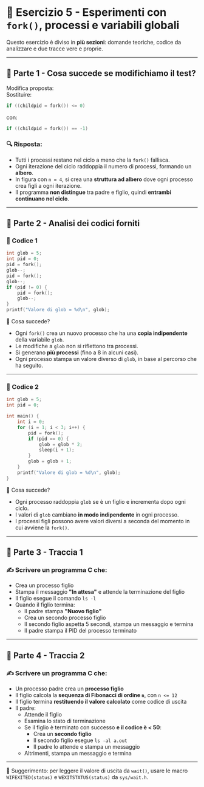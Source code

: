# 🧬 Esercizio 5 - Esperimenti con `fork()`, processi e variabili globali

Questo esercizio è diviso in **più sezioni**: domande teoriche, codice da analizzare e due tracce vere e proprie.

---

## 🔹 Parte 1 - Cosa succede se modifichiamo il test?

Modifica proposta:  
Sostituire:

```c
if ((childpid = fork()) <= 0)
```

con:

```c
if ((childpid = fork()) == -1)
```

### 🔍 Risposta:

- Tutti i processi restano nel ciclo a meno che la `fork()` fallisca.
- Ogni iterazione del ciclo raddoppia il numero di processi, formando un **albero**.
- In figura con `n = 4`, si crea una **struttura ad albero** dove ogni processo crea figli a ogni iterazione.
- Il programma **non distingue** tra padre e figlio, quindi **entrambi continuano nel ciclo**.

---

## 🔹 Parte 2 - Analisi dei codici forniti

### 📄 Codice 1

```c
int glob = 5;
int pid = 0;
pid = fork();
glob--;
pid = fork();
glob--;
if (pid != 0) {
    pid = fork();
    glob--;
}
printf("Valore di glob = %d\n", glob);
```

🧠 Cosa succede?

- Ogni `fork()` crea un nuovo processo che ha una **copia indipendente** della variabile `glob`.
- Le modifiche a `glob` non si riflettono tra processi.
- Si generano **più processi** (fino a 8 in alcuni casi).
- Ogni processo stampa un valore diverso di `glob`, in base al percorso che ha seguito.

---

### 📄 Codice 2

```c
int glob = 5;
int pid = 0;

int main() {
    int i = 0;
    for (i = 1; i < 3; i++) {
        pid = fork();
        if (pid == 0) {
            glob = glob * 2;
            sleep(i + 1);
        }
        glob = glob + 1;
    }
    printf("Valore di glob = %d\n", glob);
}
```

🧠 Cosa succede?

- Ogni processo raddoppia `glob` se è un figlio e incrementa dopo ogni ciclo.
- I valori di `glob` cambiano **in modo indipendente** in ogni processo.
- I processi figli possono avere valori diversi a seconda del momento in cui avviene la `fork()`.

---

## 🧪 Parte 3 - Traccia 1

### ✍️ Scrivere un programma C che:

- Crea un processo figlio
- Stampa il messaggio **"In attesa"** e attende la terminazione del figlio
- Il figlio esegue il comando `ls -l`
- Quando il figlio termina:
  - Il padre stampa **"Nuovo figlio"**
  - Crea un secondo processo figlio
  - Il secondo figlio aspetta 5 secondi, stampa un messaggio e termina
  - Il padre stampa il PID del processo terminato

---

## 🧮 Parte 4 - Traccia 2

### ✍️ Scrivere un programma C che:

- Un processo padre crea un **processo figlio**
- Il figlio calcola la **sequenza di Fibonacci di ordine `n`**, con `n <= 12`
- Il figlio termina **restituendo il valore calcolato** come codice di uscita
- Il padre:
  - Attende il figlio
  - Esamina lo stato di terminazione
  - Se il figlio è terminato con successo **e il codice è < 50**:
    - Crea un **secondo figlio**
    - Il secondo figlio esegue `ls -al a.out`
    - Il padre lo attende e stampa un messaggio
  - Altrimenti, stampa un messaggio e termina

---

📌 Suggerimento: per leggere il valore di uscita da `wait()`, usare le macro `WIFEXITED(status)` e `WEXITSTATUS(status)` da `sys/wait.h`.

